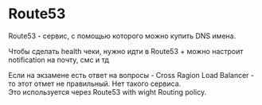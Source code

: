 # Route53  
Route53 - сервис, с помощью которого можно купить DNS имена.  

Чтобы сделать health чеки, нужно идти в Route53 + можно настроит notification на почту, смс и тд  

Если на экзамене есть ответ на вопросы - Cross Ragion Load Balancer - то этот отмет не правильный. Нет такого сервиса.  
Это используется через Route53 with wight Routing policy.  

